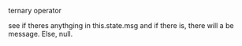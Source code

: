 ternary operator 

see if theres anythging in this.state.msg and if there is, there will a be message. Else, null.
